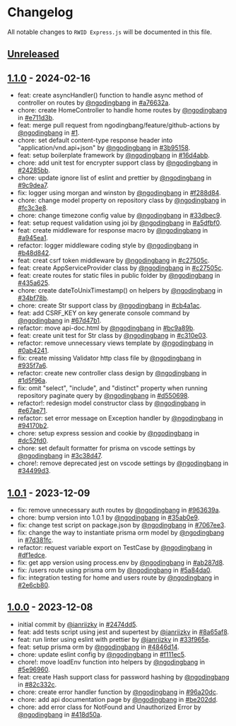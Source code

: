 # Changelog

All notable changes to `RWID Express.js` will be documented in this file.

## [Unreleased](https://github.com/ngodingbang/rwid-expressjs/compare/1.1.0...develop)

## [1.1.0](https://github.com/ngodingbang/rwid-expressjs/releases/tag/1.1.0) - 2024-02-16

- feat: create asyncHandler() function to handle async method of controller on routes by [@ngodingbang](https://github.com/ngodingbang) in [#a76632a](https://github.com/ngodingbang/rwid-expressjs/commit/a76632ac45183527176978d2acf5d49554615881).
- chore: create HomeController to handle home routes by [@ngodingbang](https://github.com/ngodingbang) in [#e711d3b](https://github.com/ngodingbang/rwid-expressjs/commit/e711d3b010d03e32cb3ce9368933a38fdb45fbb3).
- feat: merge pull request from ngodingbang/feature/github-actions by [@ngodingbang](https://github.com/ngodingbang) in [#1](https://github.com/ngodingbang/rwid-expressjs/pull/1).
- chore: set default content-type response header into "application/vnd.api+json" by [@ngodingbang](https://github.com/ngodingbang) in [#3b95158](https://github.com/ngodingbang/rwid-expressjs/commit/3b951580267e93a0763f9281b8a902e9aba0cae2).
- feat: setup boilerplate framework by [@ngodingbang](https://github.com/ngodingbang) in [#16d4abb](https://github.com/ngodingbang/rwid-expressjs/commit/16d4abb14e8f9dc46f1d0a7391165416bdb1bd19).
- chore: add unit test for encrypter support class by [@ngodingbang](https://github.com/ngodingbang) in [#24285bb](https://github.com/ngodingbang/rwid-expressjs/commit/24285bb928327ee950fce7ee2cca343e94a4dd1d).
- chore: update ignore list of eslint and prettier by [@ngodingbang](https://github.com/ngodingbang) in [#9c9dea7](https://github.com/ngodingbang/rwid-expressjs/commit/9c9dea732bb238e6ed0eadb7ed3713383f0f3a66).
- fix: logger using morgan and winston by [@ngodingbang](https://github.com/ngodingbang) in [#f288d84](https://github.com/ngodingbang/rwid-expressjs/commit/f288d84e3770e4bbb828788124a804bc0c6fa3b7).
- chore: change model property on repository class by [@ngodingbang](https://github.com/ngodingbang) in [#fc3c3e8](https://github.com/ngodingbang/rwid-expressjs/commit/fc3c3e81a7fa49f4f8466cceebf16358239e2370).
- chore: change timezone config value by [@ngodingbang](https://github.com/ngodingbang) in [#33dbec9](https://github.com/ngodingbang/rwid-expressjs/commit/33dbec909f11a9a6cf5277e244825f030590fc79).
- feat: setup request validation using joi by [@ngodingbang](https://github.com/ngodingbang) in [#a5dfbf0](https://github.com/ngodingbang/rwid-expressjs/commit/a5dfbf01dfba70aaac724a297117e0824069ba06).
- feat: create middleware for response macro by [@ngodingbang](https://github.com/ngodingbang) in [#a945ea1](https://github.com/ngodingbang/rwid-expressjs/commit/a945ea14cabfd650bcd51d4793afc6be3e657948).
- refactor: logger middleware coding style by [@ngodingbang](https://github.com/ngodingbang) in [#b48d842](https://github.com/ngodingbang/rwid-expressjs/commit/b48d842173e25fad6f993c54fad3d5bce3416a8d).
- feat: creat csrf token middleware by [@ngodingbang](https://github.com/ngodingbang) in [#c27505c](https://github.com/ngodingbang/rwid-expressjs/commit/c27505c37c0985ef11a7cb90bfd961635e19a095).
- feat: create AppServiceProvider class by [@ngodingbang](https://github.com/ngodingbang) in [#c27505c](https://github.com/ngodingbang/rwid-expressjs/commit/8967291cbd8e89b2a24c493d363ea505f9ce254b).
- feat: create routes for static files in public folder by [@ngodingbang](https://github.com/ngodingbang) in [#435a625](https://github.com/ngodingbang/rwid-expressjs/commit/435a625a532374723b98ab53990401139670a0bd).
- chore: create dateToUnixTimestamp() on helpers by [@ngodingbang](https://github.com/ngodingbang) in [#34bf78b](https://github.com/ngodingbang/rwid-expressjs/commit/34bf78bf9e10578931f1253d465c1fe079354ba5).
- chore: create Str support class by [@ngodingbang](https://github.com/ngodingbang) in [#cb4a1ac](https://github.com/ngodingbang/rwid-expressjs/commit/cb4a1ac643e60d0920e2b4f125e180187bd75c57).
- feat: add CSRF_KEY on key generate console command by [@ngodingbang](https://github.com/ngodingbang) in [#67d47b1](https://github.com/ngodingbang/rwid-expressjs/commit/67d47b196067954516c3b3f0a6bbb85da8897a88).
- refactor: move api-doc.html by [@ngodingbang](https://github.com/ngodingbang) in [#bc9a89b](https://github.com/ngodingbang/rwid-expressjs/commit/bc9a89b02961839a0fa2caf0b282f0d6dfbe9cbc).
- feat: create unit test for Str class by [@ngodingbang](https://github.com/ngodingbang) in [#c310e03](https://github.com/ngodingbang/rwid-expressjs/commit/c310e03f363ff78798e7e37cd217ee39ddf744e4).
- refactor: remove unnecessary views template by [@ngodingbang](https://github.com/ngodingbang) in [#0ab4241](https://github.com/ngodingbang/rwid-expressjs/commit/0ab4241e73d1fc6ae1760e0ac81d6f7750cdfe5b).
- fix: create missing Validator http class file by [@ngodingbang](https://github.com/ngodingbang) in [#935f7a6](https://github.com/ngodingbang/rwid-expressjs/commit/935f7a6492a7cef56bc0f989e0754e6897712647).
- refactor: create new controller class design by [@ngodingbang](https://github.com/ngodingbang) in [#1d5f96a](https://github.com/ngodingbang/rwid-expressjs/commit/1d5f96a172ee5cc56b7070d4b9531c727a8789e8).
- fix: omit "select", "include", and "distinct" property when running repository paginate query by [@ngodingbang](https://github.com/ngodingbang) in [#d550698](https://github.com/ngodingbang/rwid-expressjs/commit/d55069823359bd4205014524c75417d8d7f48231).
- refactor!: redesign model constructor class by [@ngodingbang](https://github.com/ngodingbang) in [#e67ae71](https://github.com/ngodingbang/rwid-expressjs/commit/e67ae710bcc734c4082f184e65b9517692ff5f15).
- refactor: set error message on Exception handler by [@ngodingbang](https://github.com/ngodingbang) in [#94170b2](https://github.com/ngodingbang/rwid-expressjs/commit/94170b2f14e56c327a555f38ffa8ccaf5be1959d).
- chore: setup express session and cookie by [@ngodingbang](https://github.com/ngodingbang) in [#dc52fd0](https://github.com/ngodingbang/rwid-expressjs/commit/dc52fd06d91013749797b2b1de722f5245afd66c).
- chore: set default formatter for prisma on vscode settings by [@ngodingbang](https://github.com/ngodingbang) in [#3c38d47](https://github.com/ngodingbang/rwid-expressjs/commit/3c38d4747756a6f60c3eaba9b82ec2855b88ecaa).
- chore!: remove deprecated jest on vscode settings by [@ngodingbang](https://github.com/ngodingbang) in [#34499d3](https://github.com/ngodingbang/rwid-expressjs/commit/34499d314b402d4ae0c531ef69dc01ff282573e6).

## [1.0.1](https://github.com/ngodingbang/rwid-expressjs/releases/tag/1.0.1) - 2023-12-09

- fix: remove unnecessary auth routes by [@ngodingbang](https://github.com/ngodingbang) in [#963639a](https://github.com/ngodingbang/rwid-expressjs/commit/963639ab16df41afba1a8479e3a488424fe4f3f9).
- chore: bump version into 1.0.1 by [@ngodingbang](https://github.com/ngodingbang) in [#35ab0e9](https://github.com/ngodingbang/rwid-expressjs/commit/35ab0e99efe4a7e34dc26c945d81a446cc4c8a8b).
- fix: change test script on package.json by [@ngodingbang](https://github.com/ngodingbang) in [#7067ee3](https://github.com/ngodingbang/rwid-expressjs/commit/7067ee3d5b77c660b19910dd208a9c00a687a877).
- fix: change the way to instantiate prisma orm model by [@ngodingbang](https://github.com/ngodingbang) in [#7d381fc](https://github.com/ngodingbang/rwid-expressjs/commit/7d381fc3a3a32d0abd5c210b89fca49a94645e3c).
- refactor: request variable export on TestCase by [@ngodingbang](https://github.com/ngodingbang) in [#df1edce](https://github.com/ngodingbang/rwid-expressjs/commit/df1edce48a18608c600e8f5fb56878dc7fc4c2c3).
- fix: get app version using process.env by [@ngodingbang](https://github.com/ngodingbang) in [#ab287d8](https://github.com/ngodingbang/rwid-expressjs/commit/ab287d824f4bddcd74fb3f5ac94c9ba42c057713).
- fix: /users route using prisma orm by [@ngodingbang](https://github.com/ngodingbang) in [#5a84da0](https://github.com/ngodingbang/rwid-expressjs/commit/5a84da0d84fcf0c49c96d37fabf14bd956506461).
- fix: integration testing for home and users route by [@ngodingbang](https://github.com/ngodingbang) in [#2e6cb80](https://github.com/ngodingbang/rwid-expressjs/commit/2e6cb800cd964aeb8d6004b8fca6b2986caa58bb).

## [1.0.0](https://github.com/ngodingbang/rwid-expressjs/releases/tag/1.0.0) - 2023-12-08

- initial commit by [@ianriizky](https://github.com/ianriizky) in [#2474dd5](https://github.com/ngodingbang/rwid-expressjs/commit/2474dd55a9178543d247825694c8dba150cd6999).
- feat: add tests script using jest and supertest by [@ianriizky](https://github.com/ianriizky) in [#8a65af8](https://github.com/ngodingbang/rwid-expressjs/commit/8a65af8d0dd483c4863c210ec0902fc3549964f3).
- feat: run linter using eslint with prettier by [@ianriizky](https://github.com/ianriizky) in [#33f965e](https://github.com/ngodingbang/rwid-expressjs/commit/33f965e27143b9f6dd32acb3ad3e90222d31d459).
- feat: setup prisma orm by [@ngodingbang](https://github.com/ngodingbang) in [#4846d14](https://github.com/ngodingbang/rwid-expressjs/commit/4846d141ec001995a979fbfe681af72069927fac).
- chore: update eslint config by [@ngodingbang](https://github.com/ngodingbang) in [#f111ec5](https://github.com/ngodingbang/rwid-expressjs/commit/f111ec587a51a461a282a12e2f4684bb04386279).
- chore!: move loadEnv function into helpers by [@ngodingbang](https://github.com/ngodingbang) in [#5e96960](https://github.com/ngodingbang/rwid-expressjs/commit/5e969609ba3c263cff4ca5717d2f8f5c234e1a16).
- feat: create Hash support class for password hashing by [@ngodingbang](https://github.com/ngodingbang) in [#82c332c](https://github.com/ngodingbang/rwid-expressjs/commit/82c332c0856b3829dc82387e1de297711e08574e).
- chore: create error handler function by [@ngodingbang](https://github.com/ngodingbang) in [#96a20dc](https://github.com/ngodingbang/rwid-expressjs/commit/96a20dcc0a6d794fccd13b598c5530367e3b3b9c).
- chore: add api documentation page by [@ngodingbang](https://github.com/ngodingbang) in [#be202dd](https://github.com/ngodingbang/rwid-expressjs/commit/be202dd10c122b3994bc8177a0948c681214048c).
- chore: add error class for NotFound and Unauthorized Error by [@ngodingbang](https://github.com/ngodingbang) in [#418d50a](https://github.com/ngodingbang/rwid-expressjs/commit/418d50a80f5d1bedb0aa419fa5883ec3a2371ac6).
